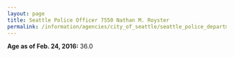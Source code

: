```yaml
---
layout: page
title: Seattle Police Officer 7550 Nathan M. Royster
permalink: /information/agencies/city_of_seattle/seattle_police_department/copbook/7550/
---
```


**Age as of Feb. 24, 2016:** 36.0
